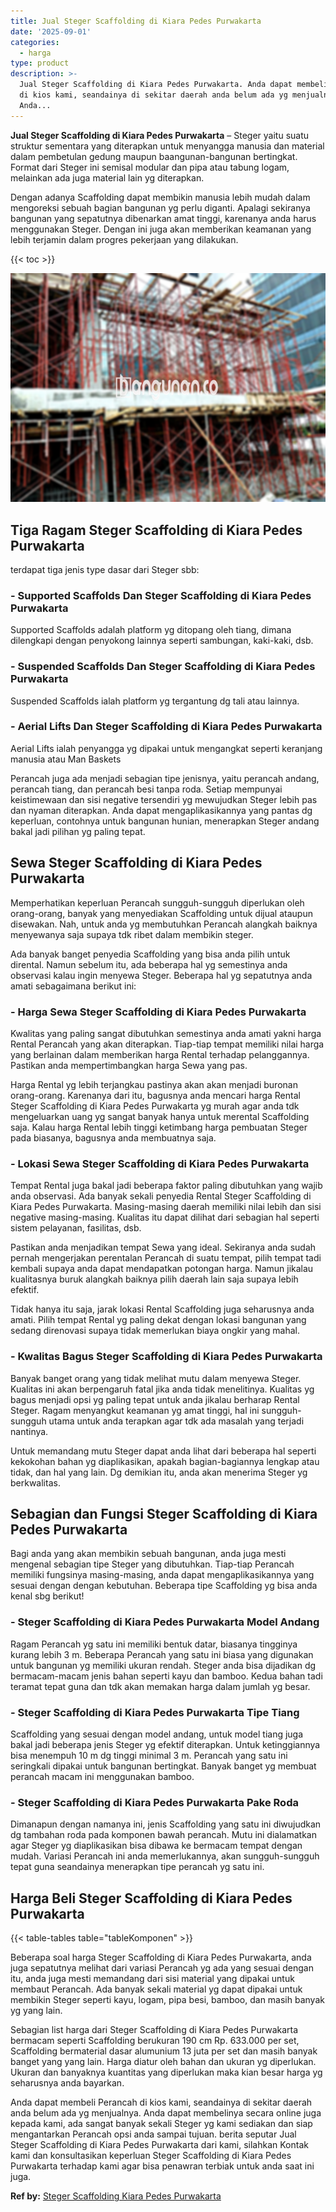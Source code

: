 ```yaml
---
title: Jual Steger Scaffolding di Kiara Pedes Purwakarta
date: '2025-09-01'
categories:
  - harga
type: product
description: >-
  Jual Steger Scaffolding di Kiara Pedes Purwakarta. Anda dapat membeli Perancah
  di kios kami, seandainya di sekitar daerah anda belum ada yg menjualnya.
  Anda...
---
```


**Jual Steger Scaffolding di Kiara Pedes Purwakarta** – Steger yaitu suatu struktur sementara yang diterapkan untuk menyangga manusia dan material dalam pembetulan gedung maupun baangunan-bangunan bertingkat. Format dari Steger ini semisal modular dan pipa atau tabung logam, melainkan ada juga material lain yg diterapkan.

Dengan adanya Scaffolding dapat membikin manusia lebih mudah dalam mengoreksi sebuah bagian bangunan yg perlu diganti. Apalagi sekiranya bangunan yang sepatutnya dibenarkan amat tinggi, karenanya anda harus menggunakan Steger. Dengan ini juga akan memberikan keamanan yang lebih terjamin dalam progres pekerjaan yang dilakukan.

{{< toc >}}

![Jual Steger Scaffolding di Kiara Pedes Purwakarta](/images/sewa-scaffolding-steger-23.png)

## Tiga Ragam Steger Scaffolding di Kiara Pedes Purwakarta

terdapat tiga jenis type dasar dari Steger sbb:

### \- Supported Scaffolds Dan Steger Scaffolding di Kiara Pedes Purwakarta

Supported Scaffolds adalah platform yg ditopang oleh tiang, dimana dilengkapi dengan penyokong lainnya seperti sambungan, kaki-kaki, dsb.

### \- Suspended Scaffolds Dan Steger Scaffolding di Kiara Pedes Purwakarta

Suspended Scaffolds ialah platform yg tergantung dg tali atau lainnya.

### \- Aerial Lifts Dan Steger Scaffolding di Kiara Pedes Purwakarta

Aerial Lifts ialah penyangga yg dipakai untuk mengangkat seperti keranjang manusia atau Man Baskets

Perancah juga ada menjadi sebagian tipe jenisnya, yaitu perancah andang, perancah tiang, dan perancah besi tanpa roda. Setiap mempunyai keistimewaan dan sisi negative tersendiri yg mewujudkan Steger lebih pas dan nyaman diterapkan. Anda dapat mengaplikasikannya yang pantas dg keperluan, contohnya untuk bangunan hunian, menerapkan Steger andang bakal jadi pilihan yg paling tepat.

## Sewa Steger Scaffolding di Kiara Pedes Purwakarta

Memperhatikan keperluan Perancah sungguh-sungguh diperlukan oleh orang-orang, banyak yang menyediakan Scaffolding untuk dijual ataupun disewakan. Nah, untuk anda yg membutuhkan Perancah alangkah baiknya menyewanya saja supaya tdk ribet dalam membikin steger.

Ada banyak banget penyedia Scaffolding yang bisa anda pilih untuk dirental. Namun sebelum itu, ada beberapa hal yg semestinya anda observasi kalau ingin menyewa Steger. Beberapa hal yg sepatutnya anda amati sebagaimana berikut ini:

### \- Harga Sewa Steger Scaffolding di Kiara Pedes Purwakarta

Kwalitas yang paling sangat dibutuhkan semestinya anda amati yakni harga Rental Perancah yang akan diterapkan. Tiap-tiap tempat memiliki nilai harga yang berlainan dalam memberikan harga Rental terhadap pelanggannya. Pastikan anda mempertimbangkan harga Sewa yang pas.

Harga Rental yg lebih terjangkau pastinya akan akan menjadi buronan orang-orang. Karenanya dari itu, bagusnya anda mencari harga Rental Steger Scaffolding di Kiara Pedes Purwakarta yg murah agar anda tdk mengeluarkan uang yg sangat banyak hanya untuk merental Scaffolding saja. Kalau harga Rental lebih tinggi ketimbang harga pembuatan Steger pada biasanya, bagusnya anda membuatnya saja.

### \- Lokasi Sewa Steger Scaffolding di Kiara Pedes Purwakarta

Tempat Rental juga bakal jadi beberapa faktor paling dibutuhkan yang wajib anda observasi. Ada banyak sekali penyedia Rental Steger Scaffolding di Kiara Pedes Purwakarta. Masing-masing daerah memiliki nilai lebih dan sisi negative masing-masing. Kualitas itu dapat dilihat dari sebagian hal seperti sistem pelayanan, fasilitas, dsb.

Pastikan anda menjadikan tempat Sewa yang ideal. Sekiranya anda sudah pernah mengerjakan perentalan Perancah di suatu tempat, pilih tempat tadi kembali supaya anda dapat mendapatkan potongan harga. Namun jikalau kualitasnya buruk alangkah baiknya pilih daerah lain saja supaya lebih efektif.

Tidak hanya itu saja, jarak lokasi Rental Scaffolding juga seharusnya anda amati. Pilih tempat Rental yg paling dekat dengan lokasi bangunan yang sedang direnovasi supaya tidak memerlukan biaya ongkir yang mahal.

### \- Kwalitas Bagus Steger Scaffolding di Kiara Pedes Purwakarta

Banyak banget orang yang tidak melihat mutu dalam menyewa Steger. Kualitas ini akan berpengaruh fatal jika anda tidak menelitinya. Kualitas yg bagus menjadi opsi yg paling tepat untuk anda jikalau berharap Rental Steger. Ragam menyangkut keamanan yg amat tinggi, hal ini sungguh-sungguh utama untuk anda terapkan agar tdk ada masalah yang terjadi nantinya.

Untuk memandang mutu Steger dapat anda lihat dari beberapa hal seperti kekokohan bahan yg diaplikasikan, apakah bagian-bagiannya lengkap atau tidak, dan hal yang lain. Dg demikian itu, anda akan menerima Steger yg berkwalitas.

## Sebagian dan Fungsi Steger Scaffolding di Kiara Pedes Purwakarta

Bagi anda yang akan membikin sebuah bangunan, anda juga mesti mengenal sebagian tipe Steger yang dibutuhkan. Tiap-tiap Perancah memiliki fungsinya masing-masing, anda dapat mengaplikasikannya yang sesuai dengan dengan kebutuhan. Beberapa tipe Scaffolding yg bisa anda kenal sbg berikut!

### \- Steger Scaffolding di Kiara Pedes Purwakarta Model Andang

Ragam Perancah yg satu ini memiliki bentuk datar, biasanya tingginya kurang lebih 3 m. Beberapa Perancah yang satu ini biasa yang digunakan untuk bangunan yg memiliki ukuran rendah. Steger anda bisa dijadikan dg bermacam-macam jenis bahan seperti kayu dan bamboo. Kedua bahan tadi teramat tepat guna dan tdk akan memakan harga dalam jumlah yg besar.

### \- Steger Scaffolding di Kiara Pedes Purwakarta Tipe Tiang

Scaffolding yang sesuai dengan model andang, untuk model tiang juga bakal jadi beberapa jenis Steger yg efektif diterapkan. Untuk ketinggiannya bisa menempuh 10 m dg tinggi minimal 3 m. Perancah yang satu ini seringkali dipakai untuk bangunan bertingkat. Banyak banget yg membuat perancah macam ini menggunakan bamboo.

### \- Steger Scaffolding di Kiara Pedes Purwakarta Pake Roda

Dimanapun dengan namanya ini, jenis Scaffolding yang satu ini diwujudkan dg tambahan roda pada komponen bawah perancah. Mutu ini dialamatkan agar Steger yg diaplikasikan bisa dibawa ke bermacam tempat dengan mudah. Variasi Perancah ini anda memerlukannya, akan sungguh-sungguh tepat guna seandainya menerapkan tipe perancah yg satu ini.

## Harga Beli Steger Scaffolding di Kiara Pedes Purwakarta

{{< table-tables table="tableKomponen" >}}

Beberapa soal harga Steger Scaffolding di Kiara Pedes Purwakarta, anda juga sepatutnya melihat dari variasi Perancah yg ada yang sesuai dengan itu, anda juga mesti memandang dari sisi material yang dipakai untuk membaut Perancah. Ada banyak sekali material yg dapat dipakai untuk membikin Steger seperti kayu, logam, pipa besi, bamboo, dan masih banyak yg yang lain.

Sebagian list harga dari Steger Scaffolding di Kiara Pedes Purwakarta bermacam seperti Scaffolding berukuran 190 cm Rp. 633.000 per set, Scaffolding bermaterial dasar alumunium 13 juta per set dan masih banyak banget yang yang lain. Harga diatur oleh bahan dan ukuran yg diperlukan. Ukuran dan banyaknya kuantitas yang diperlukan maka kian besar harga yg seharusnya anda bayarkan.

Anda dapat membeli Perancah di kios kami, seandainya di sekitar daerah anda belum ada yg menjualnya. Anda dapat membelinya secara online juga kepada kami, ada sangat banyak sekali Steger yg kami sediakan dan siap mengantarkan Perancah opsi anda sampai tujuan. berita seputar Jual Steger Scaffolding di Kiara Pedes Purwakarta dari kami, silahkan Kontak kami dan konsultasikan keperluan Steger Scaffolding di Kiara Pedes Purwakarta terhadap kami agar bisa penawran terbiak untuk anda saat ini juga.

**Ref by:** [Steger Scaffolding Kiara Pedes Purwakarta](https://id.wikipedia.org/wiki/Steger)
